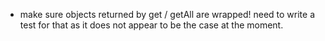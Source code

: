 - make sure objects returned by get / getAll are wrapped! need to write a
test for that as it does not appear to be the case at the moment.
